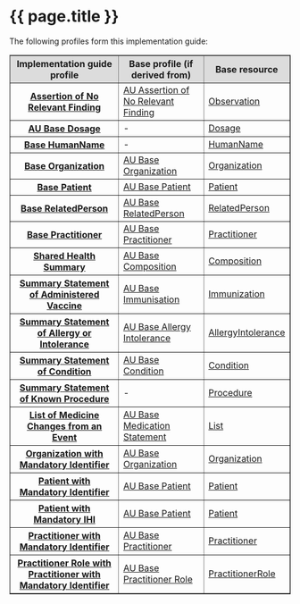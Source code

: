 # {{ page.title }}
The following profiles form this implementation guide:

<table border="1">
  <tr bgcolor="#DCDCDC">
    <th>Implementation guide profile</th>
    <th>Base profile (if derived from) </th>
    <th>Base resource</th>
  </tr>
 
 <tr>
   <th><a href="StructureDefinition-observation-norelevantfinding-1.html">Assertion of No Relevant Finding</a></th>
    <td><a href="https://build.fhir.org/ig/hl7au/au-fhir-base/StructureDefinition-au-norelevantfinding.html">AU Assertion of No Relevant Finding</a></td>
    <td><a href="http://hl7.org/fhir/STU3/observation.html">Observation</a></td>
  </tr>
 <tr>
   <th><a href="http://build.fhir.org/ig/hl7au/au-fhir-base/StructureDefinition-au-dosage.html">AU Base Dosage</a></th>
    <td>-</td>
    <td><a href="http://hl7.org/fhir/STU3/datatypes.html#Dosage">Dosage</a></td>
  </tr>
    <tr>
   <th><a href="StructureDefinition-humanname-dh-base-1.html">Base HumanName</a></th>
    <td>-</td>
    <td><a href="http://hl7.org/fhir/STU3/datatypes.html#HumanName">HumanName</a></td>
  </tr>
  <tr>
   <th><a href="StructureDefinition-organization-dh-base-1.html">Base Organization</a></th>
    <td><a href="https://build.fhir.org/ig/hl7au/au-fhir-base/StructureDefinition-au-organisation.html">AU Base Organization</a></td>
    <td><a href="http://hl7.org/fhir/STU3/organization.html">Organization</a></td>
  </tr>
  <tr>
   <th><a href="StructureDefinition-patient-dh-base-1.html">Base Patient</a></th>
    <td><a href="https://build.fhir.org/ig/hl7au/au-fhir-base/StructureDefinition-au-patient.html">AU Base Patient</a></td>
    <td><a href="http://hl7.org/fhir/STU3/patient.html">Patient</a></td>
  </tr>
   <tr>
   <th><a href="StructureDefinition-relatedperson-dh-base-1.html">Base RelatedPerson</a></th>
    <td><a href="https://build.fhir.org/ig/hl7au/au-fhir-base/StructureDefinition-au-relatedperson.html">AU Base RelatedPerson</a></td>
    <td><a href="http://hl7.org/fhir/STU3/relatedperson.html">RelatedPerson </a></td>
  </tr> 
  <tr>
   <th><a href="StructureDefinition-practitioner-dh-base-1.html">Base Practitioner</a></th>
    <td><a href="https://build.fhir.org/ig/hl7au/au-fhir-base//StructureDefinition-au-practitioner.html">AU Base Practitioner</a></td>
    <td><a href="http://hl7.org/fhir/STU3/practitioner.html">Practitioner </a></td>
  </tr> 
   <tr>
   <th><a href="StructureDefinition-composition-shs-1.html">Shared Health Summary</a></th>
    <td><a href="https://build.fhir.org/ig/hl7au/au-fhir-base/StructureDefinition-au-composition.html">AU Base Composition</a></td>
    <td><a href="http://hl7.org/fhir/STU3/composition.html">Composition</a></td>
  </tr>  
    <tr>
   <th><a href="StructureDefinition-immunization-summary-administration-1.html">Summary Statement of Administered Vaccine</a></th>
    <td><a href="https://build.fhir.org/ig/hl7au/au-fhir-base/StructureDefinition-au-immunisation.html">AU Base Immunisation</a></td>
    <td><a href="http://hl7.org/fhir/STU3/immunization.html">Immunization</a></td>
  </tr> 
  <tr>
   <th><a href="StructureDefinition-allergyintolerance-summary-1.html">Summary Statement of Allergy or Intolerance</a></th>
    <td><a href="http://build.fhir.org/ig/hl7au/au-fhir-base/StructureDefinition-au-allergyintolerance.html">AU Base Allergy Intolerance</a></td>
    <td><a href="http://hl7.org/fhir/STU3/allergyintolerance.html">AllergyIntolerance </a></td>
  </tr>
  <tr>
   <th><a href="StructureDefinition-condition-summary-1.html">Summary Statement of Condition</a></th>
    <td><a href="http://build.fhir.org/ig/hl7au/au-fhir-base/StructureDefinition-au-condition.html">AU Base Condition</a></td>
    <td><a href="http://hl7.org/fhir/STU3/condition.html">Condition</a></td>
  </tr>
    <tr>
   <th><a href="StructureDefinition-procedure-summary-1.html">Summary Statement of Known Procedure</a></th>
    <td>- </td>
    <td><a href="http://hl7.org/fhir/STU3/procedure.html">Procedure</a></td>
  </tr> 
   <tr>
   <th><a href="StructureDefinition-list-medseventchanges-1.html">List of Medicine Changes from an Event</a></th>
    <td><a href="https://build.fhir.org/ig/hl7au/au-fhir-base//StructureDefinition-au-au-medlist.html">AU Base Medication Statement</a></td>
    <td><a href="http://hl7.org/fhir/STU3/medicationstatement.html">List</a></td>
  </tr>

<tr>
   <th><a href="StructureDefinition-organization-ident-1.html">Organization with Mandatory Identifier</a></th>
    <td><a href="https://build.fhir.org/ig/hl7au/au-fhir-base/StructureDefinition-au-organisation.html">AU Base Organization</a></td>
    <td><a href="http://hl7.org/fhir/STU3/organization.html">Organization</a></td>
  </tr>

  <tr>
   <th><a href="StructureDefinition-patient-ident-1.html">Patient with Mandatory Identifier</a></th>
    <td><a href="https://build.fhir.org/ig/hl7au/au-fhir-base/StructureDefinition-au-patient.html">AU Base Patient</a></td>
    <td><a href="http://hl7.org/fhir/STU3/patient.html">Patient</a></td>
  </tr>  
  <tr>
   <th><a href="StructureDefinition-patient-ihi-1.html">Patient with Mandatory IHI</a></th>
    <td><a href="http://build.fhir.org/ig/hl7au/au-fhir-base/StructureDefinition-au-patient.html">AU Base Patient</a></td>
    <td><a href="http://hl7.org/fhir/STU3/patient.html">Patient</a></td>
  </tr> 

  <tr>
   <th><a href="StructureDefinition-practitioner-ident-1.html">Practitioner with Mandatory Identifier</a></th>
    <td><a href="https://build.fhir.org/ig/hl7au/au-fhir-base//StructureDefinition-au-practitioner.html">AU Base Practitioner</a></td>
    <td><a href="http://hl7.org/fhir/STU3/practitioner.html">Practitioner </a></td>
  </tr>   
  <tr>
   <th><a href="StructureDefinition-practitionerrole-withpractitionerident-1.html">Practitioner Role with Practitioner with Mandatory Identifier</a></th>
    <td><a href="https://build.fhir.org/ig/hl7au/au-fhir-base//StructureDefinition-au-practitionerrole.html">AU Base Practitioner Role</a></td>
    <td><a href="http://hl7.org/fhir/STU3/practitionerrole.html">PractitionerRole </a></td>
  </tr> 
</table>



